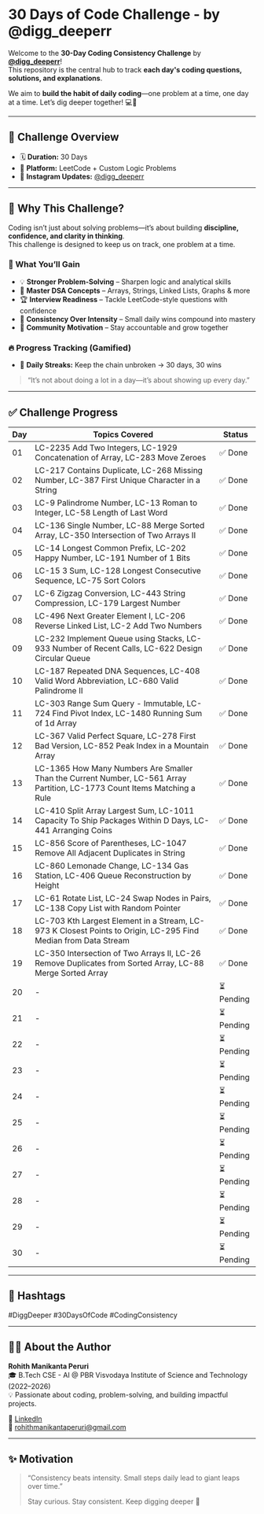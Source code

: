 # 30 Days of Code Challenge - by @digg_deeperr  

Welcome to the **30-Day Coding Consistency Challenge** by **[@digg_deeperr](https://instagram.com/digg_deeperr)**!  
This repository is the central hub to track **each day's coding questions, solutions, and explanations**.  

We aim to **build the habit of daily coding**—one problem at a time, one day at a time. Let’s dig deeper together! 💻🚀  

---

## 📅 Challenge Overview  

- 🗓 **Duration:** 30 Days  
- 📍 **Platform:** LeetCode + Custom Logic Problems  
- 📸 **Instagram Updates:** [@digg_deeperr](https://instagram.com/digg_deeperr)  

---

## 🚀 Why This Challenge?  

Coding isn’t just about solving problems—it’s about building **discipline, confidence, and clarity in thinking**.  
This challenge is designed to keep us on track, one problem at a time.  

### 🌟 What You’ll Gain  
- 💡 **Stronger Problem-Solving** – Sharpen logic and analytical skills  
- 🧩 **Master DSA Concepts** – Arrays, Strings, Linked Lists, Graphs & more  
- 🏆 **Interview Readiness** – Tackle LeetCode-style questions with confidence  
- 🔄 **Consistency Over Intensity** – Small daily wins compound into mastery  
- 🤝 **Community Motivation** – Stay accountable and grow together  

### 🔥 Progress Tracking (Gamified)  
- 📅 **Daily Streaks:** Keep the chain unbroken → 30 days, 30 wins  


> “It’s not about doing a lot in a day—it’s about showing up every day.”  

---

## ✅ Challenge Progress  

| Day | Topics Covered | Status |
|-----|----------------|--------|
| 01  | LC-2235 Add Two Integers, LC-1929 Concatenation of Array, LC-283 Move Zeroes | ✅ Done |
| 02  | LC-217 Contains Duplicate, LC-268 Missing Number, LC-387 First Unique Character in a String | ✅ Done |
| 03  | LC-9 Palindrome Number, LC-13 Roman to Integer, LC-58 Length of Last Word | ✅ Done |
| 04  | LC-136 Single Number, LC-88 Merge Sorted Array, LC-350 Intersection of Two Arrays II | ✅ Done |
| 05  | LC-14 Longest Common Prefix, LC-202 Happy Number, LC-191 Number of 1 Bits | ✅ Done |
| 06  | LC-15 3 Sum, LC-128 Longest Consecutive Sequence, LC-75 Sort Colors | ✅ Done |
| 07  | LC-6 Zigzag Conversion, LC-443 String Compression, LC-179 Largest Number | ✅ Done |
| 08  | LC-496 Next Greater Element I, LC-206 Reverse Linked List, LC-2 Add Two Numbers | ✅ Done |
| 09  | LC-232 Implement Queue using Stacks, LC-933 Number of Recent Calls, LC-622 Design Circular Queue | ✅ Done |
| 10  | LC-187 Repeated DNA Sequences, LC-408 Valid Word Abbreviation, LC-680 Valid Palindrome II | ✅ Done |
| 11  | LC-303 Range Sum Query - Immutable, LC-724 Find Pivot Index, LC-1480 Running Sum of 1d Array | ✅ Done |
| 12  | LC-367 Valid Perfect Square, LC-278 First Bad Version, LC-852 Peak Index in a Mountain Array | ✅ Done |
| 13  | LC-1365 How Many Numbers Are Smaller Than the Current Number, LC-561 Array Partition, LC-1773 Count Items Matching a Rule | ✅ Done |
| 14  | LC-410 Split Array Largest Sum, LC-1011 Capacity To Ship Packages Within D Days, LC-441 Arranging Coins | ✅ Done |
| 15  | LC-856 Score of Parentheses, LC-1047 Remove All Adjacent Duplicates in String | ✅ Done |
| 16  | LC-860 Lemonade Change, LC-134 Gas Station, LC-406 Queue Reconstruction by Height | ✅ Done |
| 17  | LC-61 Rotate List, LC-24 Swap Nodes in Pairs, LC-138 Copy List with Random Pointer | ✅ Done |
| 18  | LC-703 Kth Largest Element in a Stream, LC-973 K Closest Points to Origin, LC-295 Find Median from Data Stream | ✅ Done |
| 19  | LC-350 Intersection of Two Arrays II, LC-26 Remove Duplicates from Sorted Array, LC-88 Merge Sorted Array | ✅ Done |
| 20  | - | ⏳ Pending |
| 21  | - | ⏳ Pending |
| 22  | - | ⏳ Pending |
| 23  | - | ⏳ Pending |
| 24  | - | ⏳ Pending |
| 25  | - | ⏳ Pending |
| 26  | - | ⏳ Pending |
| 27  | - | ⏳ Pending |
| 28  | - | ⏳ Pending |
| 29  | - | ⏳ Pending |
| 30  | - | ⏳ Pending |  

---

## 📌 Hashtags  
#DiggDeeper #30DaysOfCode #CodingConsistency  

---

## 👨‍💻 About the Author  

**Rohith Manikanta Peruri**  
🎓 B.Tech CSE - AI @ PBR Visvodaya Institute of Science and Technology (2022–2026)  
💡 Passionate about coding, problem-solving, and building impactful projects.  
  

🔗 [LinkedIn](https://www.linkedin.com/in/rohith-manikanta-peruri-a3323b2b8/)  
📧 [rohithmanikantaperuri@gmail.com](mailto:rohithmanikantaperuri@gmail.com)  

---

## ✨ Motivation  

> “Consistency beats intensity. Small steps daily lead to giant leaps over time.”  
>  
> Stay curious. Stay consistent. Keep digging deeper 🚀  
